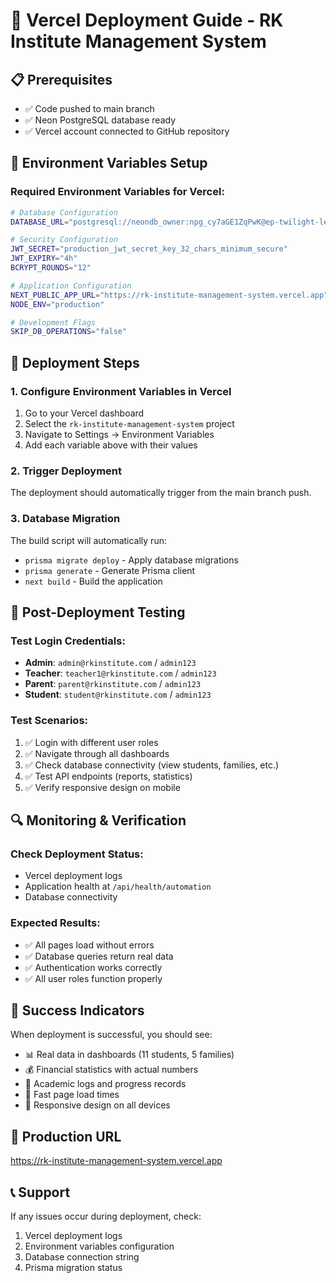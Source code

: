 # 🚀 Vercel Deployment Guide - RK Institute Management System

## 📋 Prerequisites

- ✅ Code pushed to main branch
- ✅ Neon PostgreSQL database ready
- ✅ Vercel account connected to GitHub repository

## 🔧 Environment Variables Setup

### Required Environment Variables for Vercel:

```bash
# Database Configuration
DATABASE_URL="postgresql://neondb_owner:npg_cy7aGE1ZqPwK@ep-twilight-leaf-a934hjkc-pooler.gwc.azure.neon.tech/neondb?sslmode=require"

# Security Configuration
JWT_SECRET="production_jwt_secret_key_32_chars_minimum_secure"
JWT_EXPIRY="4h"
BCRYPT_ROUNDS="12"

# Application Configuration
NEXT_PUBLIC_APP_URL="https://rk-institute-management-system.vercel.app"
NODE_ENV="production"

# Development Flags
SKIP_DB_OPERATIONS="false"
```

## 🎯 Deployment Steps

### 1. Configure Environment Variables in Vercel

1. Go to your Vercel dashboard
2. Select the `rk-institute-management-system` project
3. Navigate to Settings → Environment Variables
4. Add each variable above with their values

### 2. Trigger Deployment

The deployment should automatically trigger from the main branch push.

### 3. Database Migration

The build script will automatically run:

- `prisma migrate deploy` - Apply database migrations
- `prisma generate` - Generate Prisma client
- `next build` - Build the application

## 🧪 Post-Deployment Testing

### Test Login Credentials:

- **Admin**: `admin@rkinstitute.com` / `admin123`
- **Teacher**: `teacher1@rkinstitute.com` / `admin123`
- **Parent**: `parent@rkinstitute.com` / `admin123`
- **Student**: `student@rkinstitute.com` / `admin123`

### Test Scenarios:

1. ✅ Login with different user roles
2. ✅ Navigate through all dashboards
3. ✅ Check database connectivity (view students, families, etc.)
4. ✅ Test API endpoints (reports, statistics)
5. ✅ Verify responsive design on mobile

## 🔍 Monitoring & Verification

### Check Deployment Status:

- Vercel deployment logs
- Application health at `/api/health/automation`
- Database connectivity

### Expected Results:

- ✅ All pages load without errors
- ✅ Database queries return real data
- ✅ Authentication works correctly
- ✅ All user roles function properly

## 🎉 Success Indicators

When deployment is successful, you should see:

- 📊 Real data in dashboards (11 students, 5 families)
- 💰 Financial statistics with actual numbers
- 📝 Academic logs and progress records
- 🚀 Fast page load times
- 📱 Responsive design on all devices

## 🔗 Production URL

https://rk-institute-management-system.vercel.app

## 📞 Support

If any issues occur during deployment, check:

1. Vercel deployment logs
2. Environment variables configuration
3. Database connection string
4. Prisma migration status
